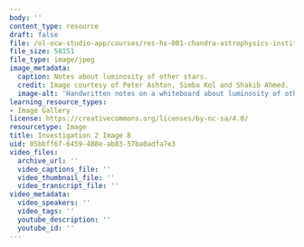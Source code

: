 ```yaml
---
body: ''
content_type: resource
draft: false
file: /ol-ocw-studio-app/courses/res-hs-001-chandra-astrophysics-institute/mithfh_chandra_inv2_8.jpg
file_size: 58151
file_type: image/jpeg
image_metadata:
  caption: Notes about luminosity of other stars.
  credit: Image courtesy of Peter Ashton, Simba Kol and Shakib Ahmed.
  image-alt: 'Handwritten notes on a whiteboard about luminosity of other stars. '
learning_resource_types:
- Image Gallery
license: https://creativecommons.org/licenses/by-nc-sa/4.0/
resourcetype: Image
title: Investigation 2 Image 8
uid: 05bbff6f-6459-488e-ab83-57ba0adfa7e3
video_files:
  archive_url: ''
  video_captions_file: ''
  video_thumbnail_file: ''
  video_transcript_file: ''
video_metadata:
  video_speakers: ''
  video_tags: ''
  youtube_description: ''
  youtube_id: ''
---
```

